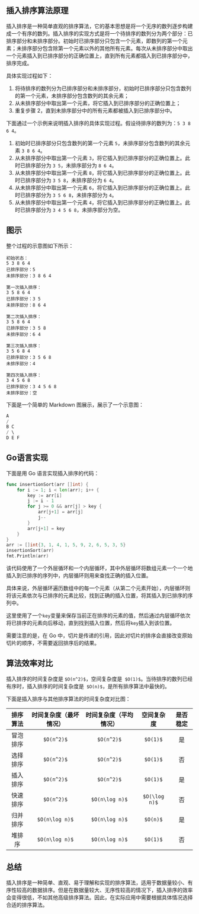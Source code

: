 ##  插入排序算法原理

插入排序是一种简单直观的排序算法，它的基本思想是将一个无序的数列逐步构建成一个有序的数列。插入排序的实现方式是将一个待排序的数列分为两个部分：已排序部分和未排序部分。初始时已排序部分只包含一个元素，即数列的第一个元素；未排序部分包含除第一个元素以外的其他所有元素。每次从未排序部分中取出一个元素插入到已排序部分的正确位置上，直到所有元素都插入到已排序部分中，排序完成。

具体实现过程如下：

1. 将待排序的数列分为已排序部分和未排序部分，初始时已排序部分只包含数列的第一个元素，未排序部分包含数列的其余元素；
2. 从未排序部分中取出第一个元素，将它插入到已排序部分的正确位置上；
3. 重复步骤 2，直到未排序部分中的所有元素都被插入到已排序部分中。

下面通过一个示例来说明插入排序的具体实现过程。假设待排序的数列为：`5 3 8 6 4`。

1. 初始时已排序部分只包含数列的第一个元素 `5`，未排序部分包含数列的其余元素 `3 8 6 4`。
2. 从未排序部分中取出第一个元素 `3`，将它插入到已排序部分的正确位置上。此时已排序部分为 `3 5`，未排序部分为 `8 6 4`。
3. 从未排序部分中取出第一个元素 `8`，将它插入到已排序部分的正确位置上。此时已排序部分为 `3 5 8`，未排序部分为 `6 4`。
4. 从未排序部分中取出第一个元素 `6`，将它插入到已排序部分的正确位置上。此时已排序部分为 `3 5 6 8`，未排序部分为 `4`。
5. 从未排序部分中取出第一个元素 `4`，将它插入到已排序部分的正确位置上。此时已排序部分为 `3 4 5 6 8`，未排序部分为空。



## 图示

整个过程的示意图如下所示：

```
初始状态：
5 3 8 6 4
已排序部分：5
未排序部分：3 8 6 4

第一次插入排序：
3 5 8 6 4
已排序部分：3 5
未排序部分：8 6 4

第二次插入排序：
3 5 8 6 4
已排序部分：3 5 8
未排序部分：6 4

第三次插入排序：
3 5 6 8 4
已排序部分：3 5 6 8
未排序部分：4

第四次插入排序：
3 4 5 6 8
已排序部分：3 4 5 6 8
未排序部分：空

```

下面是一个简单的 Markdown 图展示，展示了一个示意图：

```go
A
/
B C
/ \
D E F
```

## Go语言实现 

下面是用 Go 语言实现插入排序的代码：

```go
func insertionSort(arr []int) {
    for i := 1; i < len(arr); i++ {
        key := arr[i]
        j := i - 1
        for j >= 0 && arr[j] > key {
            arr[j+1] = arr[j]
            j--
        }
        arr[j+1] = key
    }
}
arr := []int{3, 1, 4, 1, 5, 9, 2, 6, 5, 3, 5}
insertionSort(arr)
fmt.Println(arr)
```

该代码使用了一个外层循环和一个内层循环，其中外层循环将数组元素一个一个地插入到已排序的序列中，内层循环则用来查找正确的插入位置。

具体来说，外层循环遍历数组中的每一个元素（从第二个元素开始），内层循环则将该元素依次与已排序的元素比较，找到正确的插入位置，将其插入到已排序的序列中。

这里使用了一个`key`变量来保存当前正在排序的元素的值，然后通过内层循环依次将已排序的元素向后移动，直到找到插入位置，然后将`key`插入到该位置。

需要注意的是，在 Go 中，切片是传递的引用，因此对切片的排序会直接改变原始切片的顺序，不需要返回排序后的结果。

## 算法效率对比

插入排序的时间复杂度是 `$O(n^2)$`，空间复杂度是` $O(1)$`。当待排序的数列已经有序时，插入排序的时间复杂度是` $O(n)$`，是所有排序算法中最快的。

下面是插入排序与其他排序算法的时间复杂度对比图：

| 排序算法 | 时间复杂度（最坏情况） | 时间复杂度（平均情况） |  空间复杂度   | 是否稳定 |
| :------: | :--------------------: | :--------------------: | :-----------: | :------: |
| 冒泡排序 |       `$O(n^2)$`       |       `$O(n^2)$`       |   `$O(1)$`    |    是    |
| 选择排序 |       `$O(n^2)$`       |       `$O(n^2)$`       |   `$O(1)$`    |    否    |
| 插入排序 |       `$O(n^2)$`       |       `$O(n^2)$`       |   `$O(1)$`    |    是    |
| 快速排序 |       `$O(n^2)$`       |     `$O(n\log n)$`     | `$O(\log n)$` |    否    |
| 归并排序 |     `$O(n\log n)$`     |     `$O(n\log n)$`     |   `$O(n)$`    |    是    |
|  堆排序  |     `$O(n\log n)$`     |     `$O(n\log n)$`     |   `$O(1)$`    |    否    |



## 总结

插入排序是一种简单、直观、易于理解和实现的排序算法，适用于数据量较小、有序性较高的数据排序。但是在数据量较大、无序性较高的情况下，插入排序的效率会变得很低，不如其他高级排序算法。因此，在实际应用中需要根据具体情况选择合适的排序算法。